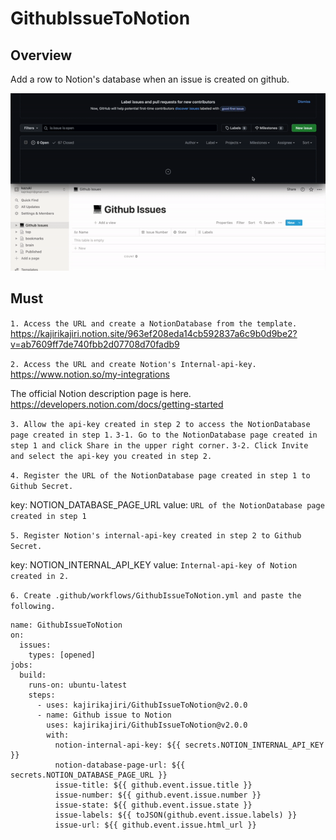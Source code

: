 # GithubIssueToNotion

## Overview

Add a row to Notion's database when an issue is created on github.

![](sample.gif)

## Must

`1. Access the URL and create a NotionDatabase from the template.`
https://kajirikajiri.notion.site/963ef208eda14cb592837a6c9b0d9be2?v=ab7609ff7de740fbb2d07708d70fadb9

`2. Access the URL and create Notion's Internal-api-key.`
https://www.notion.so/my-integrations

The official Notion description page is here.
https://developers.notion.com/docs/getting-started

`3. Allow the api-key created in step 2 to access the NotionDatabase page created in step 1.`
`3-1. Go to the NotionDatabase page created in step 1 and click Share in the upper right corner.`
`3-2. Click Invite and select the api-key you created in step 2.`

`4. Register the URL of the NotionDatabase page created in step 1 to Github Secret.`

key: NOTION_DATABASE_PAGE_URL
value: `URL of the NotionDatabase page created in step 1`

`5. Register Notion's internal-api-key created in step 2 to Github Secret.`

key: NOTION_INTERNAL_API_KEY
value: `Internal-api-key of Notion created in 2.`

`6. Create .github/workflows/GithubIssueToNotion.yml and paste the following.`

```
name: GithubIssueToNotion
on:
  issues:
    types: [opened]
jobs:
  build:
    runs-on: ubuntu-latest
    steps:      
      - uses: kajirikajiri/GithubIssueToNotion@v2.0.0
      - name: Github issue to Notion
        uses: kajirikajiri/GithubIssueToNotion@v2.0.0
        with:
          notion-internal-api-key: ${{ secrets.NOTION_INTERNAL_API_KEY }}
          notion-database-page-url: ${{ secrets.NOTION_DATABASE_PAGE_URL }}
          issue-title: ${{ github.event.issue.title }}
          issue-number: ${{ github.event.issue.number }}
          issue-state: ${{ github.event.issue.state }}
          issue-labels: ${{ toJSON(github.event.issue.labels) }}
          issue-url: ${{ github.event.issue.html_url }}
```